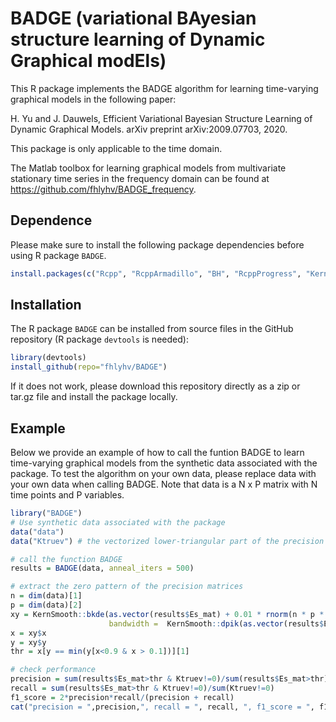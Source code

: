 # BADGE (variational BAyesian structure learning of Dynamic Graphical modEls)

This R package implements the BADGE algorithm for learning time-varying graphical models in the following paper:

H. Yu and J. Dauwels, Efficient Variational Bayesian Structure Learning of Dynamic Graphical Models. arXiv preprint arXiv:2009.07703, 2020.

This package is only applicable to the time domain.

The Matlab toolbox for learning graphical models from multivariate stationary time series in the frequency domain can be found at https://github.com/fhlyhv/BADGE_frequency.

## Dependence
Please make sure to install the following package dependencies before using R package `BADGE`. 
```r
install.packages(c("Rcpp", "RcppArmadillo", "BH", "RcppProgress", "KernSmooth"))
```

## Installation
The R package `BADGE` can be installed from source files in the GitHub repository (R package `devtools` is needed):
```r
library(devtools)
install_github(repo="fhlyhv/BADGE")
```

If it does not work, please download this repository directly as a zip or tar.gz file and install the package locally.

## Example
Below we provide an example of how to call the funtion BADGE to learn time-varying graphical models from the synthetic data associated with the package. To test the algorithm on your own data, please replace data with your own data when calling BADGE. Note that data is a N x P matrix with N time points and P variables.
```r
library("BADGE")
# Use synthetic data associated with the package
data("data")
data("Ktruev") # the vectorized lower-triangular part of the precision matrices at all time points

# call the function BADGE
results = BADGE(data, anneal_iters = 500)

# extract the zero pattern of the precision matrices
n = dim(data)[1]
p = dim(data)[2]
xy = KernSmooth::bkde(as.vector(results$Es_mat) + 0.01 * rnorm(n * p * (p - 1) / 2),
                      bandwidth =  KernSmooth::dpik(as.vector(results$Es_mat + 0.01 * rnorm(n * p * (p - 1) / 2))))
x = xy$x
y = xy$y
thr = x[y == min(y[x<0.9 & x > 0.1])][1]

# check performance
precision = sum(results$Es_mat>thr & Ktruev!=0)/sum(results$Es_mat>thr)
recall = sum(results$Es_mat>thr & Ktruev!=0)/sum(Ktruev!=0)
f1_score = 2*precision*recall/(precision + recall)
cat("precision = ",precision,", recall = ", recall, ", f1_score = ", f1_score, "run_time = ", results$run_time)
```
